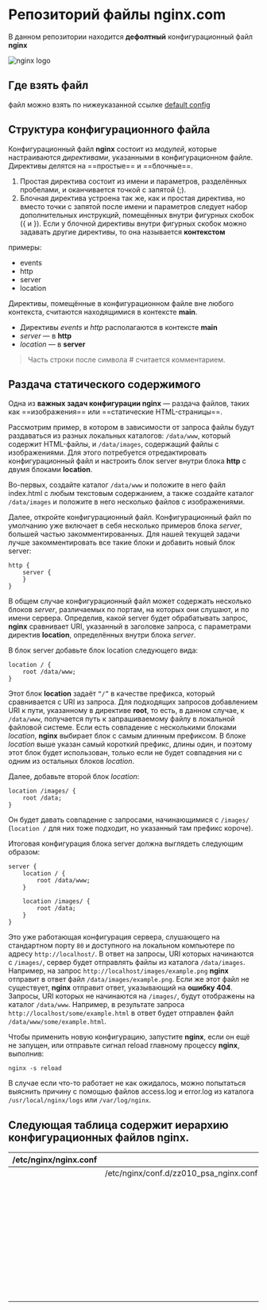 # Репозиторий файлы nginx.com

В данном репозитории находится **дефолтный** конфигурационный файл **nginx**

![nginx logo](https://www.logo.wine/logo/Nginx)



## Где взять файл

файл можно взять по нижеуказанной ссылке 
[default config](https://www.nginx.com/resources/wiki/start/topics/examples/full/)

## Структура конфигурационного файла

Конфигурационный файл **nginx** состоит из *модулей*, которые настраиваются *директивами*, указанными в конфигурационном файле. 
Директивы делятся на ==простые== и ==блочные==. 
1. Простая директива состоит из имени и параметров, разделённых пробелами, и оканчивается точкой с запятой (;). 
2. Блочная директива устроена так же, как и простая директива, но вместо точки с запятой после имени и параметров следует набор дополнительных инструкций, помещённых внутри фигурных скобок ({ и }). Если у блочной директивы внутри фигурных скобок можно задавать другие директивы, то она называется **контекстом** 

примеры: 
- events
- http
- server
- location

Директивы, помещённые в конфигурационном файле вне любого контекста, считаются находящимися в контексте **main**. 
- Директивы *events* и *http* располагаются в контексте **main**
- *server* — в **http**
- *location* — в **server**

> Часть строки после символа # считается комментарием.

## Раздача статического содержимого

Одна из **важных задач конфигурации nginx** — раздача файлов, таких как ==изображения== или ==статические HTML-страницы==. 

Рассмотрим пример, в котором в зависимости от запроса файлы будут раздаваться из разных локальных каталогов: `/data/www`, который содержит HTML-файлы, и `/data/images`, содержащий файлы с изображениями. Для этого потребуется отредактировать конфигурационный файл и настроить блок server внутри блока **http** с двумя блоками **location**.

Во-первых, создайте каталог `/data/www` и положите в него файл index.html с любым текстовым содержанием, а также создайте каталог `/data/images` и положите в него несколько файлов с изображениями.

Далее, откройте конфигурационный файл. Конфигурационный файл по умолчанию уже включает в себя несколько примеров блока *server*, большей частью закомментированных. Для нашей текущей задачи лучше закомментировать все такие блоки и добавить новый блок server:

```
http {
    server {
    }
}
```

В общем случае конфигурационный файл может содержать несколько блоков *server*, различаемых по портам, на которых они слушают, и по имени сервера. Определив, какой server будет обрабатывать запрос, **nginx** сравнивает URI, указанный в заголовке запроса, с параметрами директив **location**, определённых внутри блока *server*.

В блок server добавьте блок location следующего вида:

```
location / {
    root /data/www;
}
```

Этот блок **location** задаёт `“/”` в качестве префикса, который сравнивается с URI из запроса. Для подходящих запросов добавлением URI к пути, указанному в директиве **root**, то есть, в данном случае, к `/data/www`, получается путь к запрашиваемому файлу в локальной файловой системе. Если есть совпадение с несколькими блоками *location*, **nginx** выбирает блок с самым длинным префиксом. В блоке *location* выше указан самый короткий префикс, длины один, и поэтому этот блок будет использован, только если не будет совпадения ни с одним из остальных блоков *location*.

Далее, добавьте второй блок *location*:

```
location /images/ {
    root /data;
}
```

Он будет давать совпадение с запросами, начинающимися с `/images/` (`location /` для них тоже подходит, но указанный там префикс короче).

Итоговая конфигурация блока server должна выглядеть следующим образом:

```
server {
    location / {
        root /data/www;
    }

    location /images/ {
        root /data;
    }
}
```

Это уже работающая конфигурация сервера, слушающего на стандартном порту `80` и доступного на локальном компьютере по адресу `http://localhost/`. В ответ на запросы, URI которых начинаются с `/images/`, сервер будет отправлять файлы из каталога `/data/images`. Например, на запрос `http://localhost/images/example.png` **nginx** отправит в ответ файл `/data/images/example.png`. Если же этот файл не существует, **nginx** отправит ответ, указывающий на **ошибку 404**. Запросы, URI которых не начинаются на `/images/`, будут отображены на каталог `/data/www`. Например, в результате запроса `http://localhost/some/example.html` в ответ будет отправлен файл `/data/www/some/example.html`.

Чтобы применить новую конфигурацию, запустите **nginx**, если он ещё не запущен, или отправьте сигнал reload главному процессу **nginx**, выполнив:

```
nginx -s reload
```

В случае если что-то работает не как ожидалось, можно попытаться выяснить причину с помощью файлов access.log и error.log из каталога `/usr/local/nginx/logs` или `/var/log/nginx`.


## Следующая таблица содержит иерархию конфигурационных файлов nginx.

| /etc/nginx/nginx.conf	 |  |  |  |
|:--|:--|:--|:--|
|  | /etc/nginx/conf.d/zz010_psa_nginx.conf	 |  |  |
|  |  | /etc/nginx/plesk.conf.d/server.conf	 |  |
|  |  |  /etc/nginx/plesk.conf.d/vhosts/@ <имя_домена> .conf -> /var/www/vhosts/system/ <имя_домена> /conf/last_nginx.conf|  |
|  |  |  | /var/www/vhosts/system/ <имя_домена> /conf/vhost_nginx.conf |
|  |  | /etc/nginx/plesk.conf.d/forwarding/ <имя_домена> .conf |  |


